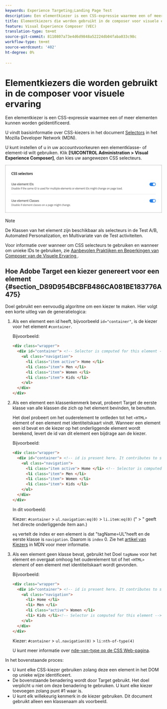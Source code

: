 ```yaml
---
keywords: Experience Targeting;Landing Page Test
description: Een elementkiezer is een CSS-expressie waarmee een of meer elementen kunnen worden geïdentificeerd.
title: Elementkiezers die worden gebruikt in de composer voor visuele ervaring
feature: Visual Experience Composer (VEC)
translation-type: tm+mt
source-git-commit: 8110807a73e4d6d9848a52224db04faba033c98c
workflow-type: tm+mt
source-wordcount: '402'
ht-degree: 0%

---
```



# Elementkiezers die worden gebruikt in de composer voor visuele ervaring

Een elementkiezer is een CSS-expressie waarmee een of meer elementen kunnen worden geïdentificeerd.

U vindt basisinformatie over CSS-kiezers in het document [Selectors](https://developer.mozilla.org/en-US/docs/Web/Guide/CSS/Getting_started/Selectors) in het Mozilla Developer Network (MDN).

U kunt instellen of u in uw accountvoorkeuren een elementklasse- of element-id wilt gebruiken. Klik **[!UICONTROL Administration > Visual Experience Composer]**, dan kies uw aangewezen CSS selecteurs.

![](assets/css_selectors.png)

>[!NOTE]
>
>De Klassen van het element zijn beschikbaar als selecteurs in de Test A/B, Automated Personalization, en Multivariate van de Test activiteiten.

Voor informatie over wanneer om CSS selecteurs te gebruiken en wanneer om unieke IDs te gebruiken, zie [Aanbevolen Praktijken en Beperkingen van Composer van de Visuele Ervaring ](/help/c-experiences/c-visual-experience-composer/experience-composer-best-practices.md#concept_E284B3F704C04406B174D9050A2528A6).

## Hoe Adobe Target een kiezer genereert voor een element {#section_D89D954BCBFB486CA081BE183776A475}

Doel gebruikt een eenvoudig algoritme om een kiezer te maken. Hier volgt een korte uitleg van de generatielogica:

1. Als een element een id heeft, bijvoorbeeld `id="container"`, is de kiezer voor het element `#container`.

   Bijvoorbeeld:

   ```html
   <div class="wrapper">
     <div id="container"> <!-- Selector is computed for this element -->
       <ul class="navigation">
         <li class="item active"> Home </li>
         <li class="item"> Men </li>
         <li class="item"> Women </li>
         <li class="item"> Kids </li>
       </ul>
     </div>
   </div>
   ```

1. Als een element een klassenkenmerk bevat, probeert Target de eerste klasse van alle klassen die zich op het element bevinden, te benutten.

   Het doel probeert om het ouderelement te ontleden tot het `<HTML>` element of een element met identiteitskaart vindt. Wanneer een element een id bevat en de kiezer op het onderliggende element wordt berekend, levert de id van dit element een bijdrage aan de kiezer.

   Bijvoorbeeld:

   ```html
   <div class="wrapper">
     <div id="container"> <!-- id is present here. It contributes to selector -->
       <ul class="navigation">
         <li class="item active"> Home </li> <!-- Selector is computed for this element -->
         <li class="item"> Men </li>
         <li class="item"> Women </li>
         <li class="item"> Kids </li>
       </ul>
     </div>
   </div>
   ```

   In dit voorbeeld:

   Kiezer: `#container` > `ul.navigation:eq(0)` > `li.item:eq(0)` (&quot; > &quot; geeft het directe onderliggende item aan.)

   `eq` vertelt de index er een element is dat &quot;tagName=UL&quot;heeft en de eerste klasse is  `navigation`. Daarom is `index` 0. Zie het [artikel van Kiezers](https://developer.mozilla.org/en-US/docs/Web/Guide/CSS/Getting_started/Selectors) in MDN voor meer informatie.

1. Als een element geen klasse bevat, gebruikt het Doel `tagName` voor het element en overgaat omhoog het ouderelement tot of het `<HTML>` element of een element met identiteitskaart wordt gevonden.

   Bijvoorbeeld:

   ```html
   <div class="wrapper">
     <div id="container"> <!-- id is present here. It contributes to selector -->
       <ul class="navigation">
         <li> Home </li>
         <li> Men </li>
         <li class="active"> Women </li>
         <li> Kids </li><!-- Selector is computed for this element -->
       </ul>
     </div>
   </div>
   ```

   Kiezer: `#container` > `ul.navigation(0)` > `li:nth-of-type(4)`

   U kunt meer informatie over [nde-van-type op de CSS Web-pagina](https://css-tricks.com/almanac/selectors/n/nth-of-type/).

In het bovenstaande proces:

* U kunt elke CSS-kiezer gebruiken zolang deze een element in het DOM op unieke wijze identificeert.
* De bovenstaande benadering wordt door Target gebruikt. Het doel verplicht u niet om deze benadering te gebruiken. U kunt elke kiezer toevoegen zolang punt #1 waar is.
* U kunt elk willekeurig kenmerk in de kiezer gebruiken. Dit document gebruikt alleen een klassenaam als voorbeeld.

